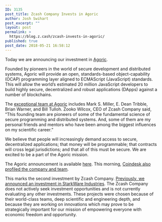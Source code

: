 ```yaml
---
ID: 3135
post_title: Zcash Company Invests in Agoric
author: Josh Swihart
post_excerpt: ""
layout: post
permalink: >
  https://blog.z.cash/zcash-invests-in-agoric/
published: true
post_date: 2018-05-21 16:58:12
---
```

<span style="font-weight: 400;">Today we are announcing our investment in </span><a href="https://agoric.com/"><span style="font-weight: 400;">Agoric</span></a><span style="font-weight: 400;">.</span>

<span style="font-weight: 400;">Founded by pioneers in the world of secure development and distributed systems, Agoric will provide an open, standards-based object-capability (OCAP) programming layer aligned to ECMAScript (JavaScript) standards. This will allow the world’s estimated 20 million JavaScript developers to build highly secure, decentralized and robust applications (DApps) against a number of blockchains. </span>

<span style="font-weight: 400;">The </span><a href="https://agoric.com/team/"><span style="font-weight: 400;">exceptional team at Agoric</span></a><span style="font-weight: 400;"> includes Mark S. Miller, E. Dean Tribble, Brian Warner, and Bill Tulloh. Zooko Wilcox, CEO of Zcash Company said, “This founding team are pioneers of some of the fundamental science of secure programming and distributed systems. And, some of them are my personal friends and mentors who have been among the biggest influences on my scientific career.”</span>

<span style="font-weight: 400;">We believe that people will increasingly demand access to secure, decentralized applications; that money will be programmable; that contracts will cross legal jurisdictions; and that all of this must be secure. We are excited to be a part of the Agoric mission.</span>

The Agoric announcement is available <a href="https://agoric.com/2018/05/21/introduction.html">here</a>. This morning, <a href="https://www.coindesk.com/new-startup-zooko-naval-betting-better-crypto-contracts/">Coindesk also profiled the company and team</a>.

<span style="font-weight: 400;">This marks the second investment by Zcash Company. </span><a href="https://blog.z.cash/zcash-invests-in-starkware/"><span style="font-weight: 400;">Previously, we announced an investment in StarkWare Industries</span></a><span style="font-weight: 400;">. The Zcash Company does not actively seek investment opportunities and is not currently evaluating any other investments. These projects were chosen because of their world-class teams, deep scientific and engineering depth, and because they are working on innovations which may prove to be strategically important for our mission of empowering everyone with economic freedom and opportunity.</span>
